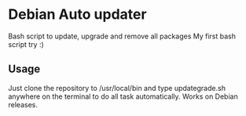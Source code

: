 # Debian Auto updater

Bash script to update, upgrade and remove all packages
My first bash script try :)

## Usage

Just clone the repository to /usr/local/bin and type updategrade.sh anywhere on the terminal to do all task automatically. 
Works on Debian releases. 
